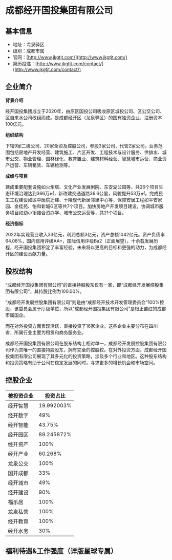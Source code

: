 # 成都经开国投集团有限公司

## 基本信息

* 地址：龙泉驿区
* 级别：成都市属
* 官网：[](https://www.cdbdata.cn/about_new.thtml?t=1209)[http://www.jkgtjt.com/](http://www.jkgtjt.com/)
* 简历投递：[http://www.jkgtjt.com/contact/](http://www.jkgtjt.com/contact/)

## 企业简介

**背景介绍**

经开国投集团成立于2020年，由原区国投公司吸收原区城投公司、区公交公司、区自来水公司改组而成。是成都经开区（龙泉驿区）的国有独资企业，注册资本100亿元。

**组织结构**

下辖9家二级公司、20家全资及控股公司，参股3家公司，代管2家公司。业务范围包括房地产开发经营、建筑施工、片区开发、工程技术与设计服务、供排水、城市公交、物业管理、园林绿化、教育置业、建筑材料经营、智慧城市运营、商业资产运营、车辆租赁、车辆检测等。

**成绩与项目**

建成重要配套设施如火炬塔、文化产业发展剧院、东安湖公园等，共26个项目生态环境治理达到366万㎡，新改建交通道路36.6公里，风貌提升53万㎡。完成民生工程建设如区中医院迁建、十陵现代新居邻里中心等，保障安居工程如平安家园、金桂苑、怡和新城G区等共7个项目。加快房地产开发项目建设，协调城市服务项目如幼小衔接合资办学、城市公交运营等，共21个项目。

**经济指标**

2022年实现营业收入33亿元，利润总额3亿元，资产总额1042亿元。资产负债率64.08%，国内信用评级AA+，国际信用评级Ba2（正面展望）。十余载发展历程，经开国投集团积淀了丰富经验，未来将以更高的目标和更强的动力，为成都经开区的建设贡献力量。

## 股权结构

“成都经开国投集团有限公司”的直接持股股东仅有一家，即“成都经开发展控股集团有限公司”，其持股比例为100.00%。

“成都经开发展控股集团有限公司”则是由“成都经开技术开发管理委员会”100%控股，该委员会属于厅级单位，所以“成都经开国投集团有限公司”是根正苗红的成都市属国企。

而在对外投资方面表现活跃，直接投资了16家企业。这些企业主要分布在四川省，所属行业主要为租赁和商务服务业。

成都经开国投集团有限公司在股东结构上相对单一，成都经开发展控股集团有限公司作为其唯一的直接持股股东，拥有完全的控股权。在对外投资方面，成都经开国投集团有限公司展现了其多元化的投资策略，涉及多个行业和地区。这种股东结构和投资策略有助于公司在稳定发展的同时，寻求更多的增长机会和市场空间。

## 控股企业

|  被投资企业 | 投资占比 |
|---|---|
|  经开智慧 | 19.992003% |
|  经开数字 | 49% |
|  经开智能 | 43.75% |
|  经开园区 | 89.245872% |
|  经开资产 | 100% |
|  经开产业 | 60.268% |
|  龙泉公交 | 100% |
|  国开成都 | 33% |
|  经开城市 | 49% |
|  经开建设 | 90% |
|  福乐居 | 100% |
|  龙泉私营 | 100% |
|  经开教育 | 100% |
|  经开水务 | 30% |

## 福利待遇&工作强度（详版星球专属）

### 